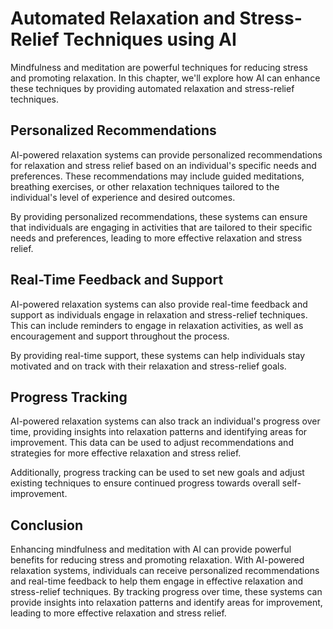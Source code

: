 Automated Relaxation and Stress-Relief Techniques using AI
===================================================================================================================

Mindfulness and meditation are powerful techniques for reducing stress and promoting relaxation. In this chapter, we'll explore how AI can enhance these techniques by providing automated relaxation and stress-relief techniques.

Personalized Recommendations
----------------------------

AI-powered relaxation systems can provide personalized recommendations for relaxation and stress relief based on an individual's specific needs and preferences. These recommendations may include guided meditations, breathing exercises, or other relaxation techniques tailored to the individual's level of experience and desired outcomes.

By providing personalized recommendations, these systems can ensure that individuals are engaging in activities that are tailored to their specific needs and preferences, leading to more effective relaxation and stress relief.

Real-Time Feedback and Support
------------------------------

AI-powered relaxation systems can also provide real-time feedback and support as individuals engage in relaxation and stress-relief techniques. This can include reminders to engage in relaxation activities, as well as encouragement and support throughout the process.

By providing real-time support, these systems can help individuals stay motivated and on track with their relaxation and stress-relief goals.

Progress Tracking
-----------------

AI-powered relaxation systems can also track an individual's progress over time, providing insights into relaxation patterns and identifying areas for improvement. This data can be used to adjust recommendations and strategies for more effective relaxation and stress relief.

Additionally, progress tracking can be used to set new goals and adjust existing techniques to ensure continued progress towards overall self-improvement.

Conclusion
----------

Enhancing mindfulness and meditation with AI can provide powerful benefits for reducing stress and promoting relaxation. With AI-powered relaxation systems, individuals can receive personalized recommendations and real-time feedback to help them engage in effective relaxation and stress-relief techniques. By tracking progress over time, these systems can provide insights into relaxation patterns and identify areas for improvement, leading to more effective relaxation and stress relief.


